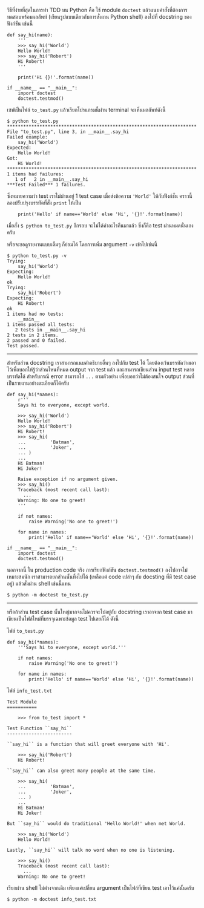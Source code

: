 ﻿วิธีที่ง่ายที่สุดในการทำ TDD บน Python คือ ใช้ module `doctest` แล้วแนบคำสั่งที่ต้องการทดสอบพร้อมผลลัพท์ (เขียนรูปแบบเดียวกับการสั่งงาน Python shell) ลงไปที่ docstring ของฟังก์ชัน เช่นนี้

	def say_hi(name):
		'''
		>>> say_hi('World')
		Hello World!
		>>> say_hi('Robert')
		Hi Robert!
		'''

		print('Hi {}!'.format(name))

	if __name__ == "__main__":
		import doctest
		doctest.testmod()

เซฟเป็นไฟล์ `to_test.py` แล้วเรียกโปรแกรมนี้ผ่าน terminal จะเห็นผลลัพท์ดังนี้

	$ python to_test.py
	**********************************************************************
	File "to_test.py", line 3, in __main__.say_hi
	Failed example:
		say_hi('World')
	Expected:
		Hello World!
	Got:
		Hi World!
	**********************************************************************
	1 items had failures:
	   1 of   2 in __main__.say_hi
	***Test Failed*** 1 failures.

ซึ่งหมายความว่า test เราไม่ผ่านอยู่ 1 test case เมื่อส่งข้อความ `'World'` ให้กับฟังก์ชั่น คราวนี้ลองปรับปรุงบรรทัดที่สั่ง `print` ให้เป็น

		print('Hello' if name=='World' else 'Hi', '{}!'.format(name))

เมื่อสั่ง `$ python to_test.py` อีกรอบ จะไม่ได้ค่าอะไรคืนมาแล้ว ซึ่งก็คือ test ผ่านหมดนั่นเองครับ

หรือจะขอดูรายงานแบบเต็มๆ ก็ย่อมได้ โดยการเพิ่ม argument `-v` เข้าไปเช่นนี้

	$ python to_test.py -v
	Trying:
		say_hi('World')
	Expecting:
		Hello World!
	ok
	Trying:
		say_hi('Robert')
	Expecting:
		Hi Robert!
	ok
	1 items had no tests:
		__main__
	1 items passed all tests:
	   2 tests in __main__.say_hi
	2 tests in 2 items.
	2 passed and 0 failed.
	Test passed.

---

สำหรับส่วน docstring เราสามารถแนบคำอธิบายอื่นๆ ลงไปกับ test ได้ โดยต้องเว้นบรรทัดว่างเอาไว้เพื่อบอกให้รู้ว่าส่วนไหนที่หมด output จาก test แล้ว และสามารถเขียนส่วน input test หลายบรรทัดได้ สำหรับกรณี error สามารถใส่ `...` ตามตัวอย่าง เพื่อบอกว่าไม่ต้องสนใจ output ส่วนที่เป็นรายงานอย่างละเอียดก็ได้ครับ

	def say_hi(*names):
		r'''
		Says hi to everyone, except world.

		>>> say_hi('World')
		Hello World!
		>>> say_hi('Robert')
		Hi Robert!
		>>> say_hi(
		...         'Batman',
		...         'Joker',
		... )
		... 
		Hi Batman!
		Hi Joker!

		Raise exception if no argument given.
		>>> say_hi()
		Traceback (most recent call last):
		  ...
		Warning: No one to greet!
		'''

		if not names:
			raise Warning('No one to greet!')

		for name in names:
			print('Hello' if name=='World' else 'Hi', '{}!'.format(name))

	if __name__ == "__main__":
		import doctest
		doctest.testmod()

นอกจากนี้ ใน production code จริง การเรียกฟังก์ชัน `doctest.testmod()` ลงไปอาจไม่เหมาะสมนัก เราสามารถยกส่วนนั้นทิ้งไปได้ (เหลือแต่ code เปล่าๆ กับ docsting ที่มี test case อยู่) แล้วสั่งผ่าน shell เช่นนี้แทน

	$ python -m doctest to_test.py

---

หรือถ้าส่วน test case นั้นใหญ่มากจนไม่ควรจะไปอยู่กับ docstring เราอาจยก test case มาเขียนเป็นไฟล์ใหม่ที่บรรจุเฉพาะข้อมูล test ไปเลยก็ได้ ดังนี้

ไฟล์ `to_test.py`

	def say_hi(*names):
		'''Says hi to everyone, except world.'''

		if not names:
			raise Warning('No one to greet!')

		for name in names:
			print('Hello' if name=='World' else 'Hi', '{}!'.format(name))

ไฟล์ `info_test.txt`

	Test Module
	===========

		>>> from to_test import *

	Test Function ``say_hi``
	------------------------

	``say_hi`` is a function that will greet everyone with 'Hi'.

		>>> say_hi('Robert')
		Hi Robert!

	``say_hi`` can also greet many people at the same time.

		>>> say_hi(
		...         'Batman',
		...         'Joker',
		... )
		... 
		Hi Batman!
		Hi Joker!

	But ``say_hi`` would do traditional 'Hello World!' when met World.

		>>> say_hi('World')
		Hello World!

	Lastly, ``say_hi`` will talk no word when no one is listening.

		>>> say_hi()
		Traceback (most recent call last):
		  ...
		Warning: No one to greet!

เรียกผ่าน shell ไม่ต่างจากเดิม เพียงแค่เปลี่ยน argument เป็นไฟล์ที่เขียน test เอาไว้แค่นั้นครับ

	$ python -m doctest info_test.txt
